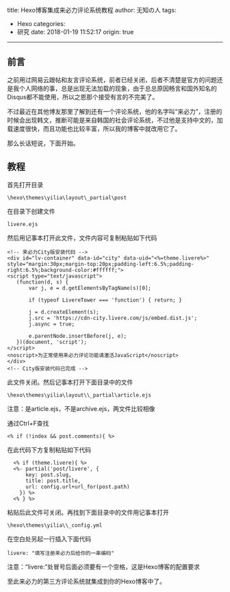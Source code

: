 title: Hexo博客集成来必力评论系统教程
author: 无知の人
tags:
  - Hexo
categories:
  - 研究
date: 2018-01-19 11:52:17
origin: true
---
前言
------------
之前用过网易云跟帖和友言评论系统，前者已经关闭，后者不清楚是官方的问题还是我个人网络的事，总是出现无法加载的现象，由于总总原因畅言和国外知名的Disqus都不能使用，所以之恩那个接受有言的不完美了。

不过最近在其他博友那里了解到还有一个评论系统，他的名字叫“来必力”，注册的时候会出现韩文，推断可能是来自韩国的社会评论系统，不过他是支持中文的，加载速度很快，而且功能也比较丰富，所以我的博客中就改用它了。

那么长话短说，下面开始。

<!-- more -->

教程
------------
首先打开目录

    \hexo\themes\yilia\layout\_partial\post

在目录下创建文件

    livere.ejs

然后用记事本打开此文件，文件内容可复制粘贴如下代码

```
<!-- 来必力City版安装代码 -->
<div id="lv-container" data-id="city" data-uid="<%=theme.livere%>" style="margin:30px;margin-top:20px;padding-left:6.5%;padding-right:6.5%;background-color:#ffffff;">
<script type="text/javascript">
   (function(d, s) {
       var j, e = d.getElementsByTagName(s)[0];

       if (typeof LivereTower === 'function') { return; }

       j = d.createElement(s);
       j.src = 'https://cdn-city.livere.com/js/embed.dist.js';
       j.async = true;

       e.parentNode.insertBefore(j, e);
   })(document, 'script');
</script>
<noscript>为正常使用来必力评论功能请激活JavaScript</noscript>
</div>
<!-- City版安装代码已完成 -->
```

此文件关闭。然后记事本打开下面目录中的文件

    \hexo\themes\yilia\layout\\_partial\article.ejs
    
注意：是article.ejs，不是archive.ejs，两文件比较相像

通过Ctrl+F查找

    <% if (!index && post.comments){ %>

在此代码下方复制粘贴如下代码

```
  <% if (theme.livere){ %>
  <%- partial('post/livere', {
      key: post.slug,
      title: post.title,
      url: config.url+url_for(post.path)
    }) %>
  <% } %>
```

粘贴后此文件可关闭。再找到下面目录中的文件用记事本打开

    \hexo\themes\yilia\\_config.yml

在空白处另起一行插入下面代码

```
livere: "填写注册来必力后给你的一串编码"
```

注意：“livere:”处冒号后面必须要有一个空格，这是Hexo博客的配置要求

至此来必力的第三方评论系统就集成到你的Hexo博客中了。